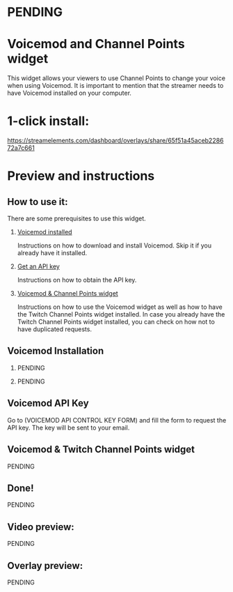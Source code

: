 # PENDING
# Voicemod and Channel Points widget

This widget allows your viewers to use Channel Points to change your voice when using Voicemod. It is important to mention that the streamer needs to have Voicemod installed on your computer.

# 1-click install: 

https://streamelements.com/dashboard/overlays/share/65f51a45aceb228672a7c661

# Preview and instructions

## How to use it:

There are some prerequisites to use this widget. 
1. [Voicemod installed](readme.md#voicemod-installation)
   
   Instructions on how to download and install Voicemod. Skip it if you already have it installed.
   
2. [Get an API key](readme.md#voicemod-api-key)
   
   Instructions on how to obtain the API key.
   
3. [Voicemod & Channel Points widget](readme.md#voicemod--twitch-channel-points-widget)
   
   Instructions on how to use the Voicemod widget as well as how to have the Twitch Channel Points widget installed. 
   In case you already have the Twitch Channel Points widget installed, you can check on how not to have duplicated requests.


## Voicemod Installation

1. PENDING

2. PENDING


## Voicemod API Key

Go to (VOICEMOD API CONTROL KEY FORM) and fill the form to request the API key. The key will be sent to your email.

## Voicemod & Twitch Channel Points widget

PENDING
     
## Done!

PENDING

## Video preview:
PENDING

## Overlay preview:
PENDING





